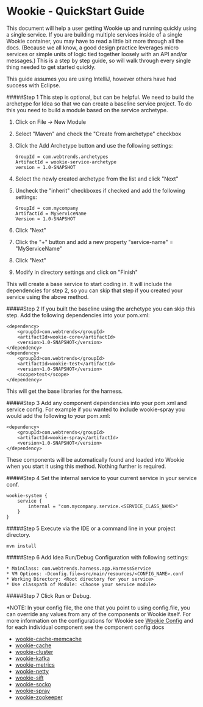 # Wookie - QuickStart Guide

This document will help a user getting Wookie up and running quickly using a single service. If you are building multiple services inside of a single Wookie container, you may have to read a little bit more through all the docs. (Because we all know, a good design practice leverages micro services or simple units of logic tied together loosely with an API and/or messages.) This is a step by step guide, so will walk through every single thing needed to get started quickly.

This guide assumes you are using IntelliJ, however others have had success with Eclipse.

#####Step 1 
This step is optional, but can be helpful. We need to build the archetype for Idea so that we can create a baseline service project. To do this you need to build a module based on the service archetype.

1. Click on File -> New Module
2. Select "Maven" and check the "Create from archetype" checkbox
3. Click the Add Archetype button and use the following settings:

    ```
    GroupId = com.webtrends.archetypes
    ArtifactId = wookie-service-archetype
    version = 1.0-SNAPSHOT
    ```
    
4. Select the newly created archetype from the list and click "Next"
5. Uncheck the "inherit" checkboxes if checked and add the following settings:

    ```
    GroupId = com.mycompany
    ArtifactId = MyServiceName
    Version = 1.0-SNAPSHOT
    ```
    
6. Click "Next"
7. Click the "+" button and add a new property "service-name" = "MyServiceName"
8. Click "Next" 
9. Modify in directory settings and click on "Finish"

This will create a base service to start coding in. It will include the dependencies for step 2, so you can skip that step if you created your service using the above method.

#####Step 2
If you built the baseline using the archetype you can skip this step. Add the following dependencies into your pom.xml:
```
<dependency>
    <groupId>com.webtrends</groupId>
    <artifactId>wookie-core</artifactId>
    <version>1.0-SNAPSHOT</version>
</dependency>
<dependency>
    <groupId>com.webtrends</groupId>
    <artifactId>wookie-test</artifactId>
    <version>1.0-SNAPSHOT</version>
    <scope>test</scope>
</dependency>
```
This will get the base libraries for the harness.

#####Step 3
Add any component dependencies into your pom.xml and service config. For example if you wanted to include wookie-spray you would add the following to your pom.xml:
```
<dependency>
    <groupId>com.webtrends</groupId>
    <artifactId>wookie-spray</artifactId>
    <version>1.0-SNAPSHOT</version>
</dependency>
```
These components will be automatically found and loaded into Wookie when you start it using this method. Nothing further is required.

#####Step 4
Set the internal service to your current service in your service conf.
```
wookie-system {
    service {
        internal = "com.mycompany.service.<SERVICE_CLASS_NAME>"
    }
}
```

#####Step 5 
Execute via the IDE or a command line in your project directory.
```
mvn install
```
#####Step 6 
Add Idea Run/Debug Configuration with following settings:

    * MainClass: com.webtrends.harness.app.HarnessService
    * VM Options: -Dconfig.file=src/main/resources/<CONFIG_NAME>.conf
    * Working Directory: <Root directory for your service>
    * Use classpath of Module: <Choose your service module>

#####Step 7 
Click Run or Debug.

*NOTE:
In your config file, the one that you point to using config.file, you can override any values from any of the components or Wookie itself. For more information on the configurations for Wookie see [Wookie Config](config.md) and for each individual component see the component config docs 

* [wookie-cache-memcache](../components/wookie-cache-memcache/docs/config.md)
* [wookie-cache](../components/wookie-cache/docs/config.md)
* [wookie-cluster](../components/wookie-cluster/docs/config.md)
* [wookie-kafka](../components/wookie-kafka/docs/config.md)
* [wookie-metrics](../components/wookie-metrics/docs/config.md)
* [wookie-netty](../components/wookie-netty/docs/config.md)
* [wookie-sift](../components/wookie-sift/docs/config.md)
* [wookie-socko](../components/wookie-socko/docs/config.md)
* [wookie-spray](../components/wookie-spray/docs/config.md)
* [wookie-zookeeper](../components/wookie-zookeeper/docs/config.md)
